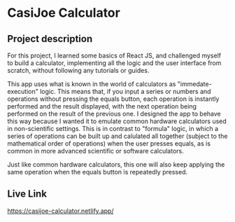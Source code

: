 # CasiJoe Calculator

## Project description

For this project, I learned some basics of React JS, and challenged myself to build a calculator, implementing all the logic and the user interface from scratch, without following any tutorials or guides. 

This app uses what is known in the world of calculators as "immedate-execution" logic. This means that, if you input a series or numbers and operations without pressing the equals button, each operation is instantly performed and the result displayed, with the next operation being performed on the result of the previous one. I designed the app to behave this way because I wanted it to emulate common hardware calculators used in non-scientific settings. This is in contrast to "formula" logic, in which a series of operations can be built up and calulated all together (subject to the mathematical order of operations) when the user presses equals, as is common in more advanced scientific or software calculators.
    
Just like common hardware calculators, this one will also keep applying the same operation when the equals button is repeatedly pressed.

## Live Link

https://casijoe-calculator.netlify.app/


